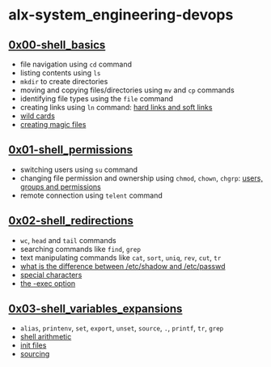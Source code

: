 # alx-system_engineering-devops


## [0x00-shell_basics](./0x00-shell_basics)
  
* file navigation using `cd` command
* listing contents using `ls`
* `mkdir` to create directories
* moving and copying files/directories using `mv` and `cp` commands
* identifying file types using the `file` command
* creating links using `ln` command: [hard links and soft links](https://www.redhat.com/sysadmin/linking-linux-explained)
* [wild cards](https://tldp.org/LDP/GNU-Linux-Tools-Summary/html/x11655.htm)
* [creating magic files](https://0xpius.hashnode.dev/a-quick-guide-to-magic-files)

## [0x01-shell_permissions](./0x01-shell_permissions)

* switching users using `su` command
* changing file permission and ownership using `chmod`, `chown`, `chgrp`: [users, groups and permissions](https://www.linode.com/docs/guides/linux-users-and-groups/)
* remote connection using `telent` command

## [0x02-shell_redirections](./0x02-shell_redirections)

* `wc`, `head` and `tail` commands
* searching commands like `find`, `grep`
* text manipulating commands like `cat`, `sort`, `uniq`, `rev`, `cut`, `tr`
* [what is the difference between /etc/shadow and /etc/passwd](https://unix.stackexchange.com/a/461025)
* [special characters](http://mywiki.wooledge.org/BashGuide/SpecialCharacters)
* [the -exec option](https://unix.stackexchange.com/questions/389705/understanding-the-exec-option-of-find)

## [0x03-shell_variables_expansions](./0x03-shell_variables_expansions)

* `alias`, `printenv`, `set`, `export`, `unset`, `source`, `.`, `printf`, `tr`, `grep`
* [shell arithmetic](https://www.gnu.org/software/bash/manual/html_node/Shell-Arithmetic.html)
* [init files](https://tldp.org/LDP/Bash-Beginners-Guide/html/sect_03_01.html)
* [sourcing](http://mywiki.wooledge.org/BashGuide/Sourcing)

